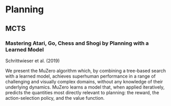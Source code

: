 # Planning

## MCTS

### Mastering Atari, Go, Chess and Shogi by Planning with a Learned Model
Schrittwieser et al. (2019)

We present the MuZero algorithm which, by combining a tree-based search with a learned model, achieves superhuman performance in a range of challenging and visually complex domains, without any knowledge of their underlying dynamics. MuZero learns a model that, when applied iteratively, predicts the quantities most directly relevant to planning: the reward, the action-selection policy, and the value function.
